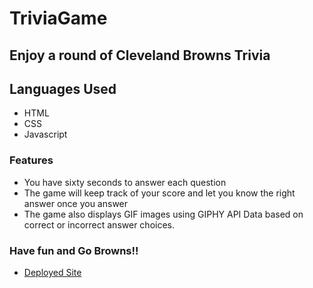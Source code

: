 # TriviaGame

## Enjoy a round of Cleveland Browns Trivia

## Languages Used
* HTML
* CSS
* Javascript

### Features
* You have sixty seconds to answer each question
* The game will keep track of your score and let you know the right answer once you answer
* The game also displays GIF images using GIPHY API Data based on correct or incorrect answer choices. 

### Have fun and Go Browns!!

* [Deployed Site](https://giantrotta24.github.io/TriviaGame/)

